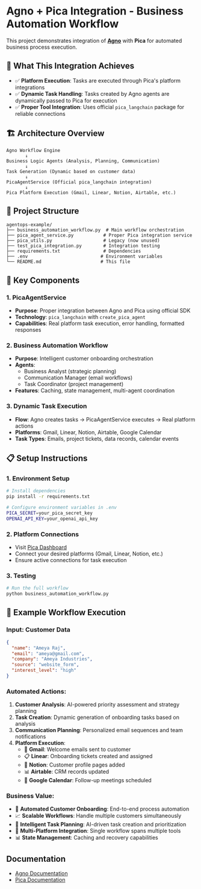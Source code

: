 # Agno + Pica Integration - Business Automation Workflow

This project demonstrates integration of [**Agno**](https://www.agno.com/) with **Pica** for automated business process execution.

## 🚀 **What This Integration Achieves**

- ✅ **Platform Execution**: Tasks are executed through Pica's platform integrations
- ✅ **Dynamic Task Handling**: Tasks created by Agno agents are dynamically passed to Pica for execution
- ✅ **Proper Tool Integration**: Uses official `pica_langchain` package for reliable connections

## 🏗️ **Architecture Overview**

```
Agno Workflow Engine
       ↓
Business Logic Agents (Analysis, Planning, Communication)
       ↓
Task Generation (Dynamic based on customer data)
       ↓
PicaAgentService (Official pica_langchain integration)
       ↓
Pica Platform Execution (Gmail, Linear, Notion, Airtable, etc.)
```

## 📁 **Project Structure**

```
agentops-example/
├── business_automation_workflow.py  # Main workflow orchestration
├── pica_agent_service.py           # Proper Pica integration service
├── pica_utils.py                   # Legacy (now unused)
├── test_pica_integration.py        # Integration testing
├── requirements.txt                # Dependencies
├── .env                           # Environment variables
└── README.md                      # This file
```

## 🔧 **Key Components**

### **1. PicaAgentService**
- **Purpose**: Proper integration between Agno and Pica using official SDK
- **Technology**: `pica_langchain` with `create_pica_agent`
- **Capabilities**: Real platform task execution, error handling, formatted responses

### **2. Business Automation Workflow**
- **Purpose**: Intelligent customer onboarding orchestration
- **Agents**: 
  - Business Analyst (strategic planning)
  - Communication Manager (email workflows) 
  - Task Coordinator (project management)
- **Features**: Caching, state management, multi-agent coordination

### **3. Dynamic Task Execution**
- **Flow**: Agno creates tasks → PicaAgentService executes → Real platform actions
- **Platforms**: Gmail, Linear, Notion, Airtable, Google Calendar
- **Task Types**: Emails, project tickets, data records, calendar events

## 📋 **Setup Instructions**

### **1. Environment Setup**
```bash
# Install dependencies
pip install -r requirements.txt

# Configure environment variables in .env
PICA_SECRET=your_pica_secret_key
OPENAI_API_KEY=your_openai_api_key
```

### **2. Platform Connections**
- Visit [Pica Dashboard](https://app.picaos.com/connections)
- Connect your desired platforms (Gmail, Linear, Notion, etc.)
- Ensure active connections for task execution

### **3. Testing**
```bash
# Run the full workflow
python business_automation_workflow.py
```

## 🎯 **Example Workflow Execution**

### **Input**: Customer Data
```json
{
  "name": "Ameya Raj",
  "email": "ameya@gmail.com",
  "company": "Ameya Industries",
  "source": "website_form",
  "interest_level": "high"
}
```

### **Automated Actions**:
1. **Customer Analysis**: AI-powered priority assessment and strategy planning
2. **Task Creation**: Dynamic generation of onboarding tasks based on analysis
3. **Communication Planning**: Personalized email sequences and team notifications
4. **Platform Execution**: 
   - 📧 **Gmail**: Welcome emails sent to customer
   - 📋 **Linear**: Onboarding tickets created and assigned
   - 📝 **Notion**: Customer profile pages added
   - 📊 **Airtable**: CRM records updated
   - 📅 **Google Calendar**: Follow-up meetings scheduled


### **Business Value**:
- 🤖 **Automated Customer Onboarding**: End-to-end process automation
- 📈 **Scalable Workflows**: Handle multiple customers simultaneously
- 🎯 **Intelligent Task Planning**: AI-driven task creation and prioritization
- 🔗 **Multi-Platform Integration**: Single workflow spans multiple tools
- 📊 **State Management**: Caching and recovery capabilities

## Documentation

- [Agno Documentation](https://docs.agno.com/)
- [Pica Documentation](https://docs.picaos.com/)

